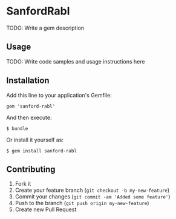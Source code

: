 # SanfordRabl

TODO: Write a gem description

## Usage

TODO: Write code samples and usage instructions here

## Installation

Add this line to your application's Gemfile:

    gem 'sanford-rabl'

And then execute:

    $ bundle

Or install it yourself as:

    $ gem install sanford-rabl

## Contributing

1. Fork it
2. Create your feature branch (`git checkout -b my-new-feature`)
3. Commit your changes (`git commit -am 'Added some feature'`)
4. Push to the branch (`git push origin my-new-feature`)
5. Create new Pull Request
